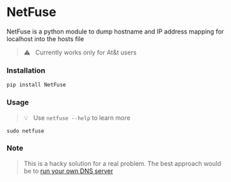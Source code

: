 # NetFuse

NetFuse is a python module to dump hostname and IP address mapping for localhost into the hosts file

> :warning: &nbsp; Currently works only for At&t users

### Installation
```shell
pip install NetFuse
```

### Usage

> :bulb: &nbsp; Use `netfuse --help` to learn more

```shell
sudo netfuse
```

### Note

> This is a hacky solution for a real problem. The best approach would be to [run your own DNS server][howto]

[howto]: https://www.howtogeek.com/devops/how-to-run-your-own-dns-server-on-your-local-network/
